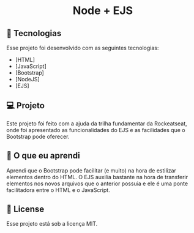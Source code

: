 <p align='center'> 
	<h1 align='center'>Node + EJS</h1>
</p>

## 🧪 Tecnologias

Esse projeto foi desenvolvido com as seguintes tecnologias:

- [HTML]
- [JavaScript]
- [Bootstrap]
- [NodeJS]
- [EJS]

## 💻 Projeto

Este projeto foi feito com a ajuda da trilha fundamentar da Rockeatseat, onde foi apresentado as funcionalidades do EJS e as facilidades que o Bootstrap pode oferecer.

## 📖 O que eu aprendi

Aprendi que o Bootstrap pode facilitar (e muito) na hora de estilizar elementos dentro do HTML. O EJS auxilia bastante na hora de transferir elementos nos novos arquivos que o anterior possuia e ele é uma ponte facilitadora entre o HTML e o JavaScript.

## 📝 License

Esse projeto está sob a licença MIT.